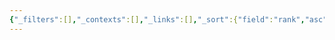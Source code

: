 ```yaml
---
{"_filters":[],"_contexts":[],"_links":[],"_sort":{"field":"rank","asc":false,"group":false},"dg-publish":true,"permalink":"/daily-note/daily-note/","dgPassFrontmatter":true,"noteIcon":"","created":"2024-08-18T14:52:07.771+09:00","updated":"2024-08-18T14:58:15.480+09:00"}
---
```


